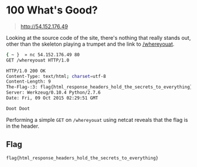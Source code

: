 # 100 What's Good?

> http://54.152.176.49

Looking at the source code of the site, there's nothing that really stands out, other than the skeleton playing a trumpet and the link to [/whereyouat](http://54.152.176.49/whereyouat).

```bash
{ ~ }  » nc 54.152.176.49 80
GET /whereyouat HTTP/1.0

HTTP/1.0 200 OK
Content-Type: text/html; charset=utf-8
Content-Length: 9
The-Flag-:3: flag{html_response_headers_hold_the_secrets_to_everything}
Server: Werkzeug/0.10.4 Python/2.7.6
Date: Fri, 09 Oct 2015 02:29:51 GMT

Doot Doot
```

Performing a simple `GET` on `/whereyouat` using netcat reveals that the flag is in the header.

## Flag

`flag{html_response_headers_hold_the_secrets_to_everything}`